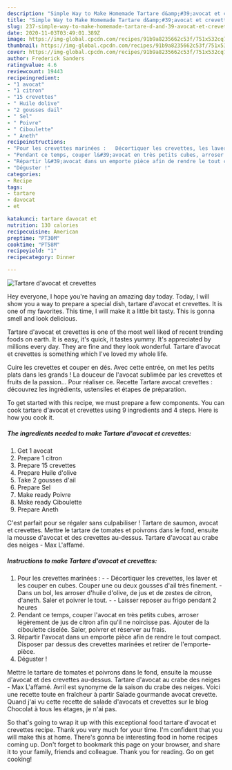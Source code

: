 ```yaml
---
description: "Simple Way to Make Homemade Tartare d&amp;#39;avocat et crevettes"
title: "Simple Way to Make Homemade Tartare d&amp;#39;avocat et crevettes"
slug: 237-simple-way-to-make-homemade-tartare-d-and-39-avocat-et-crevettes
date: 2020-11-03T03:49:01.389Z
image: https://img-global.cpcdn.com/recipes/91b9a8235662c53f/751x532cq70/tartare-davocat-et-crevettes-photo-principale-de-la-recette.jpg
thumbnail: https://img-global.cpcdn.com/recipes/91b9a8235662c53f/751x532cq70/tartare-davocat-et-crevettes-photo-principale-de-la-recette.jpg
cover: https://img-global.cpcdn.com/recipes/91b9a8235662c53f/751x532cq70/tartare-davocat-et-crevettes-photo-principale-de-la-recette.jpg
author: Frederick Sanders
ratingvalue: 4.6
reviewcount: 19443
recipeingredient:
- "1 avocat"
- "1 citron"
- "15 crevettes"
- " Huile dolive"
- "2 gousses dail"
- " Sel"
- " Poivre"
- " Ciboulette"
- " Aneth"
recipeinstructions:
- "Pour les crevettes marinées :   Décortiquer les crevettes, les laver et les couper en cubes. Couper une ou deux gousses d&#39;ail très finement.  Dans un bol, les arroser d&#39;huile d&#39;olive, de jus et de zestes de citron, d&#39;aneth. Saler et poivrer le tout.   Laisser reposer au frigo pendant 2 heures"
- "Pendant ce temps, couper l&#39;avocat en très petits cubes, arroser légèrement de jus de citron afin qu&#39;il ne noircisse pas. Ajouter de la ciboulette ciselée. Saler, poivrer et réserver au frais."
- "Répartir l&#39;avocat dans un emporte pièce afin de rendre le tout compact. Disposer par dessus des crevettes marinées et retirer de l&#39;emporte-pièce."
- "Déguster !"
categories:
- Recipe
tags:
- tartare
- davocat
- et

katakunci: tartare davocat et 
nutrition: 130 calories
recipecuisine: American
preptime: "PT30M"
cooktime: "PT58M"
recipeyield: "1"
recipecategory: Dinner

---
```



![Tartare d&#39;avocat et crevettes](https://img-global.cpcdn.com/recipes/91b9a8235662c53f/751x532cq70/tartare-davocat-et-crevettes-photo-principale-de-la-recette.jpg)

Hey everyone, I hope you're having an amazing day today. Today, I will show you a way to prepare a special dish, tartare d&#39;avocat et crevettes. It is one of my favorites. This time, I will make it a little bit tasty. This is gonna smell and look delicious.

Tartare d&#39;avocat et crevettes is one of the most well liked of recent trending foods on earth. It is easy, it's quick, it tastes yummy. It's appreciated by millions every day. They are fine and they look wonderful. Tartare d&#39;avocat et crevettes is something which I've loved my whole life.

Cuire les crevettes et couper en dés. Avec cette entrée, on met les petits plats dans les grands ! La douceur de l&#39;avocat sublimée par les crevettes et fruits de la passion… Pour réaliser ce. Recette Tartare avocat crevettes : découvrez les ingrédients, ustensiles et étapes de préparation.


To get started with this recipe, we must prepare a few components. You can cook tartare d&#39;avocat et crevettes using 9 ingredients and 4 steps. Here is how you cook it.

<!--inarticleads1-->

##### The ingredients needed to make Tartare d&#39;avocat et crevettes:

1. Get 1 avocat
1. Prepare 1 citron
1. Prepare 15 crevettes
1. Prepare  Huile d&#39;olive
1. Take 2 gousses d&#39;ail
1. Prepare  Sel
1. Make ready  Poivre
1. Make ready  Ciboulette
1. Prepare  Aneth


C&#39;est parfait pour se régaler sans culpabiliser ! Tartare de saumon, avocat et crevettes. Mettre le tartare de tomates et poivrons dans le fond, ensuite la mousse d&#39;avocat et des crevettes au-dessus. Tartare d&#39;avocat au crabe des neiges - Max L&#39;affamé. 

<!--inarticleads2-->

##### Instructions to make Tartare d&#39;avocat et crevettes:

1. Pour les crevettes marinées :  -  - Décortiquer les crevettes, les laver et les couper en cubes. Couper une ou deux gousses d&#39;ail très finement.  - Dans un bol, les arroser d&#39;huile d&#39;olive, de jus et de zestes de citron, d&#39;aneth. Saler et poivrer le tout.  -  - Laisser reposer au frigo pendant 2 heures
1. Pendant ce temps, couper l&#39;avocat en très petits cubes, arroser légèrement de jus de citron afin qu&#39;il ne noircisse pas. Ajouter de la ciboulette ciselée. Saler, poivrer et réserver au frais.
1. Répartir l&#39;avocat dans un emporte pièce afin de rendre le tout compact. Disposer par dessus des crevettes marinées et retirer de l&#39;emporte-pièce.
1. Déguster !


Mettre le tartare de tomates et poivrons dans le fond, ensuite la mousse d&#39;avocat et des crevettes au-dessus. Tartare d&#39;avocat au crabe des neiges - Max L&#39;affamé. Avril est synonyme de la saison du crabe des neiges. Voici une recette toute en fraîcheur à partir Salade gourmande avocat crevette. Quand j&#39;ai vu cette recette de salade d&#39;avocats et crevettes sur le blog Chocolat à tous les étages, je n&#39;ai pas. 

So that's going to wrap it up with this exceptional food tartare d&#39;avocat et crevettes recipe. Thank you very much for your time. I'm confident that you will make this at home. There's gonna be interesting food in home recipes coming up. Don't forget to bookmark this page on your browser, and share it to your family, friends and colleague. Thank you for reading. Go on get cooking!
